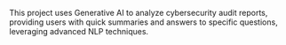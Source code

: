 This project uses Generative AI to analyze cybersecurity audit reports, providing users with quick summaries and answers to specific questions, leveraging advanced NLP techniques.
